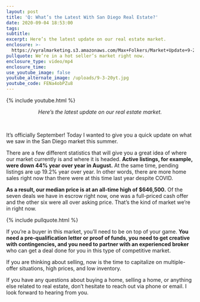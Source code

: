 ```yaml
---
layout: post
title: 'Q: What’s the Latest With San Diego Real Estate?'
date: 2020-09-04 18:53:00
tags:
subtitle:
excerpt: Here’s the latest update on our real estate market.
enclosure: >-
  https://vyralmarketing.s3.amazonaws.com/Max+Folkers/Market+Update+9-2-20+(1).mp4
pullquote: We’re in a hot seller’s market right now.
enclosure_type: video/mp4
enclosure_time:
use_youtube_image: false
youtube_alternate_image: /uploads/9-3-20yt.jpg
youtube_code: FENa4obPZu8
---
```


{% include youtube.html %}

<center><em>Here&rsquo;s the latest update on our real estate market.</em></center>

&nbsp;

It’s officially September\! Today I wanted to give you a quick update on what we saw in the San Diego market this summer.

There are a few different statistics that will give you a great idea of where our market currently is and where it is headed. **Active listings, for example, were down 44% year over year in August.** At the same time, pending listings are up 19.2% year over year. In other words, there are more home sales right now than there were at this time last year despite COVID.&nbsp;

**As a result, our median price is at an all-time high of $646,500.** Of the seven deals we have in escrow right now, one was a full-priced cash offer and the other six were all over asking price. That’s the kind of market we’re in right now.

{% include pullquote.html %}

If you’re a buyer in this market, you’ll need to be on top of your game. **You need a pre-qualification letter or proof of funds, you need to get creative with contingencies, and you need to partner with an experienced broker** who can get a deal done for you in this type of competitive market.

If you are thinking about selling, now is the time to capitalize on multiple-offer situations, high prices, and low inventory.

If you have any questions about buying a home, selling a home, or anything else related to real estate, don’t hesitate to reach out via phone or email. I look forward to hearing from you.

&nbsp;